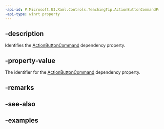 ```yaml
---
-api-id: P:Microsoft.UI.Xaml.Controls.TeachingTip.ActionButtonCommandProperty
-api-type: winrt property
---
```


## -description

Identifies the [ActionButtonCommand](teachingtip_actionbuttoncommand.md) dependency property.

## -property-value

The identifier for the [ActionButtonCommand](teachingtip_actionbuttoncommand.md) dependency property.

## -remarks

## -see-also

## -examples


